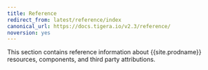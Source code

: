 ```yaml
---
title: Reference
redirect_from: latest/reference/index
canonical_url: https://docs.tigera.io/v2.3/reference/
noversion: yes
---
```


This section contains reference information about {{site.prodname}} resources,
components, and third party attributions.
